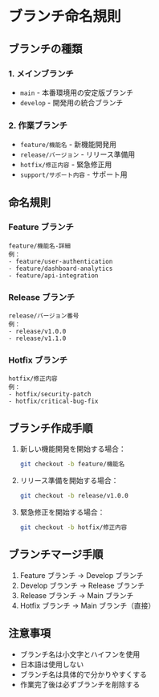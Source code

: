# ブランチ命名規則

## ブランチの種類

### 1. メインブランチ
- `main` - 本番環境用の安定版ブランチ
- `develop` - 開発用の統合ブランチ

### 2. 作業ブランチ
- `feature/機能名` - 新機能開発用
- `release/バージョン` - リリース準備用
- `hotfix/修正内容` - 緊急修正用
- `support/サポート内容` - サポート用

## 命名規則

### Feature ブランチ
```
feature/機能名-詳細
例：
- feature/user-authentication
- feature/dashboard-analytics
- feature/api-integration
```

### Release ブランチ
```
release/バージョン番号
例：
- release/v1.0.0
- release/v1.1.0
```

### Hotfix ブランチ
```
hotfix/修正内容
例：
- hotfix/security-patch
- hotfix/critical-bug-fix
```

## ブランチ作成手順

1. 新しい機能開発を開始する場合：
   ```bash
   git checkout -b feature/機能名
   ```

2. リリース準備を開始する場合：
   ```bash
   git checkout -b release/v1.0.0
   ```

3. 緊急修正を開始する場合：
   ```bash
   git checkout -b hotfix/修正内容
   ```

## ブランチマージ手順

1. Feature ブランチ → Develop ブランチ
2. Develop ブランチ → Release ブランチ
3. Release ブランチ → Main ブランチ
4. Hotfix ブランチ → Main ブランチ（直接）

## 注意事項

- ブランチ名は小文字とハイフンを使用
- 日本語は使用しない
- ブランチ名は具体的で分かりやすくする
- 作業完了後は必ずブランチを削除する
